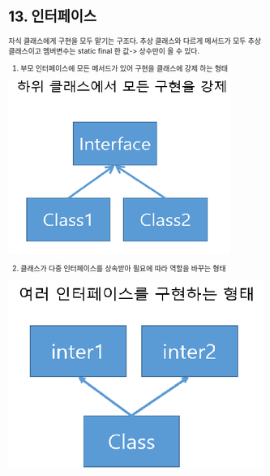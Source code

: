 # 13. 인터페이스

자식 클래스에게 구현을 모두 맡기는 구조다. 추상 클래스와 다르게 메서드가 모두 추상 클래스이고  멤버변수는 static final 한 값-&gt; 상수만이 올 수 있다.

1. 부모 인터페이스에 모든 메서드가 있어 구현을 클래스에 강제 하는 형태 

![](../../.gitbook/assets/1%20%281%29.png)

   2. 클래스가 다중 인터페이스를 상속받아 필요에 따라 역할을 바꾸는 형태 

![](../../.gitbook/assets/2.png)

   



